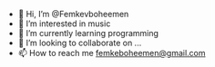 - 👋 Hi, I’m @Femkevboheemen
- 👀 I’m interested in music
- 🌱 I’m currently learning programming
- 💞️ I’m looking to collaborate on ...
- 📫 How to reach me femkeboheemen@gmail.com

<!---
Femkevboheemen/Femkevboheemen is a ✨ special ✨ repository because its `README.md` (this file) appears on your GitHub profile.
You can click the Preview link to take a look at your changes.
--->
